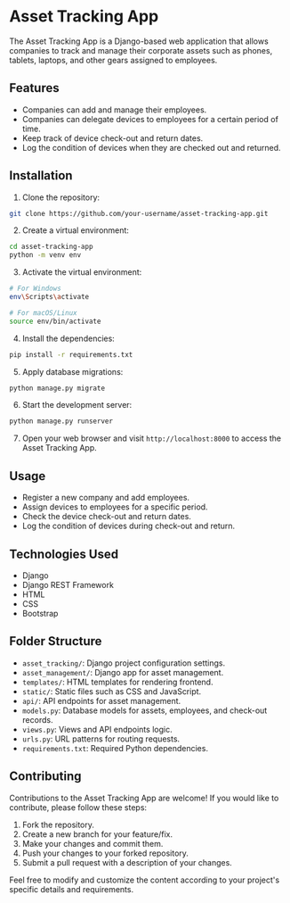 # Asset Tracking App

The Asset Tracking App is a Django-based web application that allows companies to track and manage their corporate assets such as phones, tablets, laptops, and other gears assigned to employees.

## Features

- Companies can add and manage their employees.
- Companies can delegate devices to employees for a certain period of time.
- Keep track of device check-out and return dates.
- Log the condition of devices when they are checked out and returned.

## Installation

1. Clone the repository:

```bash
git clone https://github.com/your-username/asset-tracking-app.git
```

2. Create a virtual environment:

```bash
cd asset-tracking-app
python -m venv env
```

3. Activate the virtual environment:

```bash
# For Windows
env\Scripts\activate

# For macOS/Linux
source env/bin/activate
```

4. Install the dependencies:

```bash
pip install -r requirements.txt
```

5. Apply database migrations:

```bash
python manage.py migrate
```

6. Start the development server:

```bash
python manage.py runserver
```

7. Open your web browser and visit `http://localhost:8000` to access the Asset Tracking App.

## Usage

- Register a new company and add employees.
- Assign devices to employees for a specific period.
- Check the device check-out and return dates.
- Log the condition of devices during check-out and return.

## Technologies Used

- Django
- Django REST Framework
- HTML
- CSS
- Bootstrap

## Folder Structure

- `asset_tracking/`: Django project configuration settings.
- `asset_management/`: Django app for asset management.
- `templates/`: HTML templates for rendering frontend.
- `static/`: Static files such as CSS and JavaScript.
- `api/`: API endpoints for asset management.
- `models.py`: Database models for assets, employees, and check-out records.
- `views.py`: Views and API endpoints logic.
- `urls.py`: URL patterns for routing requests.
- `requirements.txt`: Required Python dependencies.

## Contributing

Contributions to the Asset Tracking App are welcome! If you would like to contribute, please follow these steps:

1. Fork the repository.
2. Create a new branch for your feature/fix.
3. Make your changes and commit them.
4. Push your changes to your forked repository.
5. Submit a pull request with a description of your changes.

Feel free to modify and customize the content according to your project's specific details and requirements.
